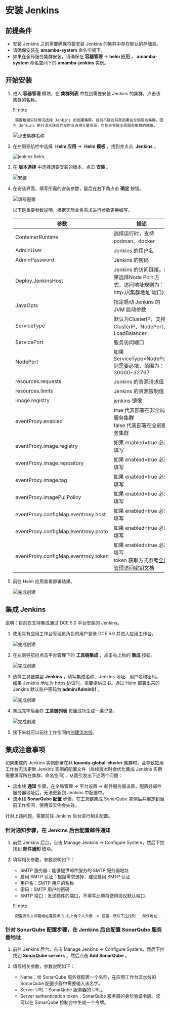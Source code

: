 # 安装 Jenkins

## 前提条件

- 安装 Jenkins 之前需要确保将要安装 Jenkins 的集群中存在默认的存储类。
- 请确保安装在 __amamba-system__ 命名空间下。
- 如果在全局服务集群安装，请确保在 __容器管理__ -> __helm 应用__ ， __amamba-system__ 命名空间下的 __amamba-jenkins__ 实例。

## 开始安装

1. 进入 __容器管理__ 模块，在 __集群列表__ 中找到需要安装 Jenkins 的集群，点击该集群的名称。

    !!! note

        需要根据实际情况选择 Jenkins 的部署集群。目前不建议将其部署在全局服务集群，因为 Jenkins 执行流水线高并发时会占用大量资源，可能会导致全局服务集群的瘫痪。

    ![点击集群名称](https://docs.daocloud.io/daocloud-docs-images/docs/zh/docs/amamba/images/install-jenkins11.png)

2. 在左侧导航栏中选择  __Helm 应用__ ->  __Helm 模板__ ，找到并点击  __Jenkins__ 。

    ![jenkins helm](https://docs.daocloud.io/daocloud-docs-images/docs/amamba/images/install-jenkins12.png)

3. 在 __版本选择__ 中选择想要安装的版本，点击 __安装__ 。

    ![安装](https://docs.daocloud.io/daocloud-docs-images/docs/amamba/images/install-jenkins13.png)

4. 在安装界面，填写所需的安装参数，最后在右下角点击 __确定__ 按钮。

    ![填写配置](https://docs.daocloud.io/daocloud-docs-images/docs/amamba/images/install-jenkins14.png)

    以下是重要参数说明，根据实际业务需求进行参数更换编写。

    | 参数                                 | 描述                                                         |
    | ------------------------------------ | ------------------------------------------------------------ |
    | ContainerRuntime                     | 选择运行时，支持 podman、docker                                 |
    | AdminUser                            | Jenkins 的用户名                                             |
    | AdminPassword                        | Jenkins 的密码                                               |
    | Deploy.JenkinsHost                   | Jenkins 的访问链接。如果选择Node Port 方式，访问地址规则为：http://{集群地址:端口} |
    | JavaOpts                             | 指定启动 Jenkins 的 JVM 启动参数                             |
    | ServiceType                          | 默认为ClusterIP，支持ClusterIP、NodePort、LoadBalancer       |
    | ServicePort                          | 服务访问端口                                                 |
    | NodePort                             | 如果 ServiceType=NodePort 则需要必填，范围为：30000-32767    |
    | resources.requests                   | Jenkins 的资源请求值                                         |
    | resources.limits                     | Jenkins 的资源限制值                                         |
    | image.registry                       | jenkins 镜像                                                 |
    | eventProxy.enabled                   | true 代表部署在非全局服务集群<br />false 代表部署在全局服务集群 |
    | eventProxy.image.registry            | 如果 enabled=true 必须填写                                   |
    | eventProxy.image.repository          | 如果 enabled=true 必须填写                                   |
    | eventProxy.image.tag                 | 如果 enabled=true 必须填写                                   |
    | eventProxy.imagePullPolicy           | 如果 enabled=true 必须填写                                   |
    | eventProxy.configMap.eventroxy.host  | 如果 enabled=true 必须填写                                   |
    | eventProxy.configMap.eventroxy.proto | 如果 enabled=true 必须填写                                   |
    | eventProxy.configMap.eventroxy.token | 如果 enabled=true 必须填写<br />token 获取方式参考[全局管理访问密钥文档](../../../ghippo/user-guide/personal-center/accesstoken.md) |

5. 前往 Helm 应用查看部署结果。

    ![完成创建](https://docs.daocloud.io/daocloud-docs-images/docs/amamba/images/install-jenkins15.png)

## 集成 Jenkins

说明：目前仅支持集成通过 DCE 5.0 平台安装的 Jenkins。

1. 使用具有应用工作台管理员角色的用户登录 DCE 5.0 并进入应用工作台。

    ![完成创建](https://docs.daocloud.io/daocloud-docs-images/docs/amamba/images/install-jenkins16.png)

2. 在左侧导航栏点击平台管理下的 __工具链集成__ ，点击右上角的 __集成__ 按钮。

    ![完成创建](https://docs.daocloud.io/daocloud-docs-images/docs/amamba/images/install-jenkins17.png)

3. 选择工具链类型 __Jenkins__ ，填写集成名称、Jenkins 地址、用户名和密码。
   如果 Jenkins 地址为 https 协议时，需要提供证书。通过 Helm 部署出来的 Jenkins 默认账户密码为 __admin/Admin01__ 。

    ![完成创建](https://docs.daocloud.io/daocloud-docs-images/docs/amamba/images/install-jenkins18.png)

4. 集成完毕后会在 __工具链列表__ 页面成功生成一条记录。

    ![完成创建](https://docs.daocloud.io/daocloud-docs-images/docs/amamba/images/install-jenkins19.png)

5. 接下来就可以前往工作空间内[创建流水线](create/custom.md)。

## 集成注意事项

如果集成的 Jenkins 实例部署在非 __kpanda-global-cluster__ 集群时，会导致应用工作台无法更新 Jenkins 实例的配置文件（后续版本时会优化集成 Jenkins 实例需要填写所在集群、命名空间），从而引发出下述两个问题：

- 流水线 __通知__ 步骤，在全局管理 -> 平台设置 -> 邮件服务器设置，配置好邮件服务器地址后，无法更新到 Jenkins 中配置中。
- 流水线 __SonarQube 配置__ 步骤，在工具链集成 SonarQube 实例后并绑定到当前工作空间，使用该实例会失效。

针对上述问题，需要前往 Jenkins 后台进行相关配置。

### 针对通知步骤，在 Jenkins 后台配置邮件通知

1. 前往 Jenkins 后台，点击 Manage Jenkins -> Configure System，然后下拉找到 __邮件通知__ 模块。

2. 填写相关参数，参数说明如下：

    - SMTP 服务器：能够提供邮件服务的 SMTP 服务器地址
    - 启用 SMTP 认证：根据需求选择，建议启用 SMTP 认证
    - 用户名：SMTP 用户的名称
    - 密码：SMTP 用户的密码
    - SMTP 端口：发送邮件的端口，不填写此项将使用协议默认端口.

    !!! note

        配置发件人邮箱地址需要点击 右上角个人头像 -> 设置，然后下拉找到 __邮件地址__ 

### 针对 SonarQube 配置步骤，在 Jenkins 后台配置 SonarQube 服务器地址

1. 前往 Jenkins 后台，点击 Manage Jenkins -> Configure System，然后下拉找到 __SonarQube servers__ ，然后点击 __Add SonarQube__ 。

2. 填写相关参数，参数说明如下：

    - Name：给 SonarQube 服务器配置一个名称，在应用工作台流水线的 SonarQube 配置步骤中需要输入该名字。
    - Server URL：SonarQube 服务器的 URL。
    - Server authentication token：SonarQube 服务器的身份验证令牌。您可以在 SonarQube 控制台中生成一个令牌。
